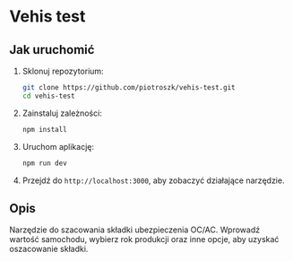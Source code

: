 # Vehis test 

## Jak uruchomić

1. Sklonuj repozytorium:
    ```bash
    git clone https://github.com/piotroszk/vehis-test.git
    cd vehis-test
    ```

2. Zainstaluj zależności:
    ```bash
    npm install
    ```

3. Uruchom aplikację:
    ```bash
    npm run dev
    ```

4. Przejdź do `http://localhost:3000`, aby zobaczyć działające narzędzie.

## Opis

Narzędzie do szacowania składki ubezpieczenia OC/AC. Wprowadź wartość samochodu, wybierz rok produkcji oraz inne opcje, aby uzyskać oszacowanie składki.
